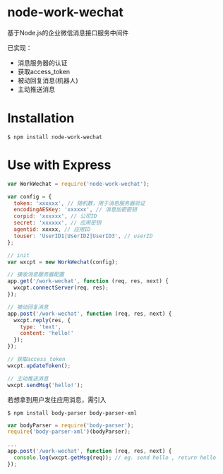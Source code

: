 # node-work-wechat

基于Node.js的企业微信消息接口服务中间件

已实现：
- 消息服务器的认证
- 获取access_token
- 被动回复消息(机器人)
- 主动推送消息

# Installation
``` shell
$ npm install node-work-wechat
```
# Use with Express
``` javascript
var WorkWechat = require('node-work-wechat');

var config = {
  token: 'xxxxxx', // 随机数，用于消息服务器验证
  encodingAESKey: 'xxxxxx', // 消息加密密钥
  corpid: 'xxxxxx', // 公司ID
  secret: 'xxxxxx', // 应用密钥
  agentid: xxxxx, // 应用ID
  touser: 'UserID1|UserID2|UserID3', // userID
};

// init
var wxcpt = new WorkWechat(config);

// 接收消息服务器配置
app.get('/work-wechat', function (req, res, next) {
  wxcpt.connectServer(req, res);
});

// 被动回复消息
app.post('/work-wechat', function (req, res, next) {
  wxcpt.reply(res, {
    type: 'text',
    content: 'hello!'
  });
});

// 获取access_token
wxcpt.updateToken();

// 主动推送消息
wxcpt.sendMsg('hello!');
```

若想拿到用户发往应用消息，需引入
``` shell
$ npm install body-parser body-parser-xml
```
``` javascript
var bodyParser = require('body-parser');
require('body-parser-xml')(bodyParser);

...
app.post('/work-wechat', function (req, res, next) {
  console.log(wxcpt.getMsg(req)); // eg. send hello , return hello
});
```

